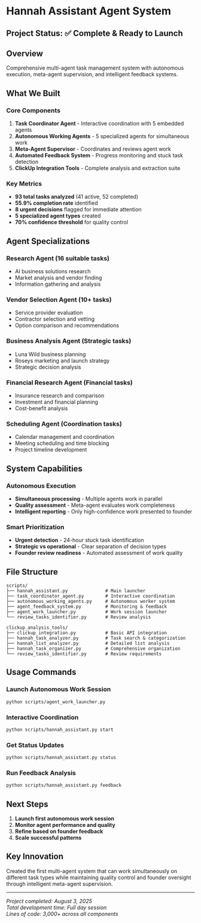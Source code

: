 # Hannah Assistant Agent System

## Project Status: ✅ Complete & Ready to Launch

## Overview
Comprehensive multi-agent task management system with autonomous execution, meta-agent supervision, and intelligent feedback systems.

## What We Built

### Core Components
1. **Task Coordinator Agent** - Interactive coordination with 5 embedded agents
2. **Autonomous Working Agents** - 5 specialized agents for simultaneous work
3. **Meta-Agent Supervisor** - Coordinates and reviews agent work
4. **Automated Feedback System** - Progress monitoring and stuck task detection
5. **ClickUp Integration Tools** - Complete analysis and extraction suite

### Key Metrics
- **93 total tasks analyzed** (41 active, 52 completed)
- **55.9% completion rate** identified
- **8 urgent decisions** flagged for immediate attention
- **5 specialized agent types** created
- **70% confidence threshold** for quality control

## Agent Specializations

### Research Agent (16 suitable tasks)
- AI business solutions research
- Market analysis and vendor finding
- Information gathering and analysis

### Vendor Selection Agent (10+ tasks)
- Service provider evaluation
- Contractor selection and vetting
- Option comparison and recommendations

### Business Analysis Agent (Strategic tasks)
- Luna Wild business planning
- Roseys marketing and launch strategy
- Strategic decision analysis

### Financial Research Agent (Financial tasks)
- Insurance research and comparison
- Investment and financial planning
- Cost-benefit analysis

### Scheduling Agent (Coordination tasks)
- Calendar management and coordination
- Meeting scheduling and time blocking
- Project timeline development

## System Capabilities

### Autonomous Execution
- **Simultaneous processing** - Multiple agents work in parallel
- **Quality assessment** - Meta-agent evaluates work completeness
- **Intelligent reporting** - Only high-confidence work presented to founder

### Smart Prioritization
- **Urgent detection** - 24-hour stuck task identification
- **Strategic vs operational** - Clear separation of decision types
- **Founder review readiness** - Automated assessment of work quality

## File Structure
```
scripts/
├── hannah_assistant.py              # Main launcher
├── task_coordinator_agent.py        # Interactive coordination
├── autonomous_working_agents.py     # Autonomous worker system
├── agent_feedback_system.py         # Monitoring & feedback
├── agent_work_launcher.py           # Work session launcher
└── review_tasks_identifier.py       # Review analysis

clickup_analysis_tools/
├── clickup_integration.py           # Basic API integration
├── hannah_task_analyzer.py          # Task search & categorization
├── hannah_list_analyzer.py          # Detailed list analysis
├── hannah_task_organizer.py         # Comprehensive organization
└── review_tasks_identifier.py       # Review requirements
```

## Usage Commands

### Launch Autonomous Work Session
```bash
python scripts/agent_work_launcher.py
```

### Interactive Coordination
```bash
python scripts/hannah_assistant.py start
```

### Get Status Updates
```bash
python scripts/hannah_assistant.py status
```

### Run Feedback Analysis
```bash
python scripts/hannah_assistant.py feedback
```

## Next Steps
1. **Launch first autonomous work session**
2. **Monitor agent performance and quality**
3. **Refine based on founder feedback**
4. **Scale successful patterns**

## Key Innovation
Created the first multi-agent system that can work simultaneously on different task types while maintaining quality control and founder oversight through intelligent meta-agent supervision.

---
*Project completed: August 3, 2025*  
*Total development time: Full day session*  
*Lines of code: 3,000+ across all components*
